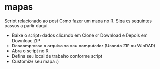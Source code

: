 # mapas
Script relacionado ao post Como fazer um mapa no R. Siga os seguintes passos a partir daqui.

* Baixe o script+dados clicando em Clone or Download e Depois em Download ZIP
* Descompresse o arquivo no seu computador (Usando ZIP ou WinRAR)
* Abra o script no R
* Defina seu local de trabalho conforme script
* Customize seu mapa :)


